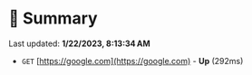 # 📖 Summary
Last updated: **1/22/2023, 8:13:34 AM**

- `GET` [https://google.com](https://google.com) - **Up** (292ms)
